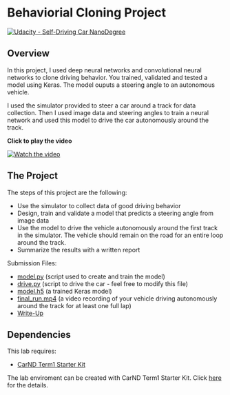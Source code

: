 # Behaviorial Cloning Project

[![Udacity - Self-Driving Car NanoDegree](https://s3.amazonaws.com/udacity-sdc/github/shield-carnd.svg)](http://www.udacity.com/drive)

Overview
---
In this project, I used deep neural networks and convolutional neural networks to clone driving behavior. You trained, validated and tested a model using Keras. The model ouputs a steering angle to an autonomous vehicle.

I used the simulator provided to steer a car around a track for data collection. Then I used image data and steering angles to train a neural network and used this model to drive the car autonomously around the track.

**Click to play the video**

[![Watch the video](https://img.youtube.com/vi/v9WoQInQ8eg/0.jpg)](https://youtu.be/v9WoQInQ8eg) 

The Project
---
The steps of this project are the following:
* Use the simulator to collect data of good driving behavior 
* Design, train and validate a model that predicts a steering angle from image data
* Use the model to drive the vehicle autonomously around the first track in the simulator. The vehicle should remain on the road for an entire loop around the track.
* Summarize the results with a written report

Submission Files: 
* [model.py](./model.py) (script used to create and train the model)
* [drive.py](./drive.py) (script to drive the car - feel free to modify this file)
* [model.h5](./model.h5) (a trained Keras model)
* [final_run.mp4](./final_run.mp4) (a video recording of your vehicle driving autonomously around the track for at least one full lap)
* [Write-Up](./writeup.md) 

Dependencies
---
This lab requires:

* [CarND Term1 Starter Kit](https://github.com/udacity/CarND-Term1-Starter-Kit)

The lab enviroment can be created with CarND Term1 Starter Kit. Click [here](https://github.com/udacity/CarND-Term1-Starter-Kit/blob/master/README.md) for the details.

